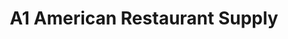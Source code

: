 ---
title: "A1 American Restaurant Supply"
url: /courtdale/a1-american-restaurant-supply/
shop: shop
---